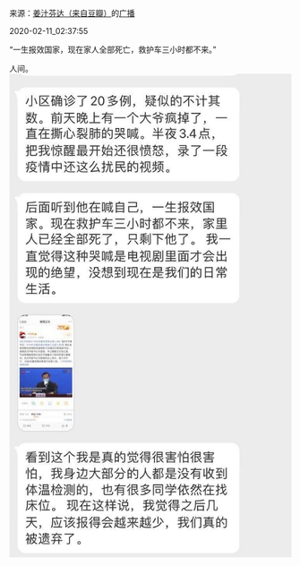来源：[姜汁芬达（来自豆瓣）](https://www.douban.com/people/172271863/)的[广播](https://www.douban.com/people/172271863/status/2803514552/)


2020-02-11_02:37:55


“一生报效国家，现在家人全部死亡，救护车三小时都不来。”

人间。
![](./pic/2020-02-11_02:37:55-姜汁芬达的广播1.jpg)  

